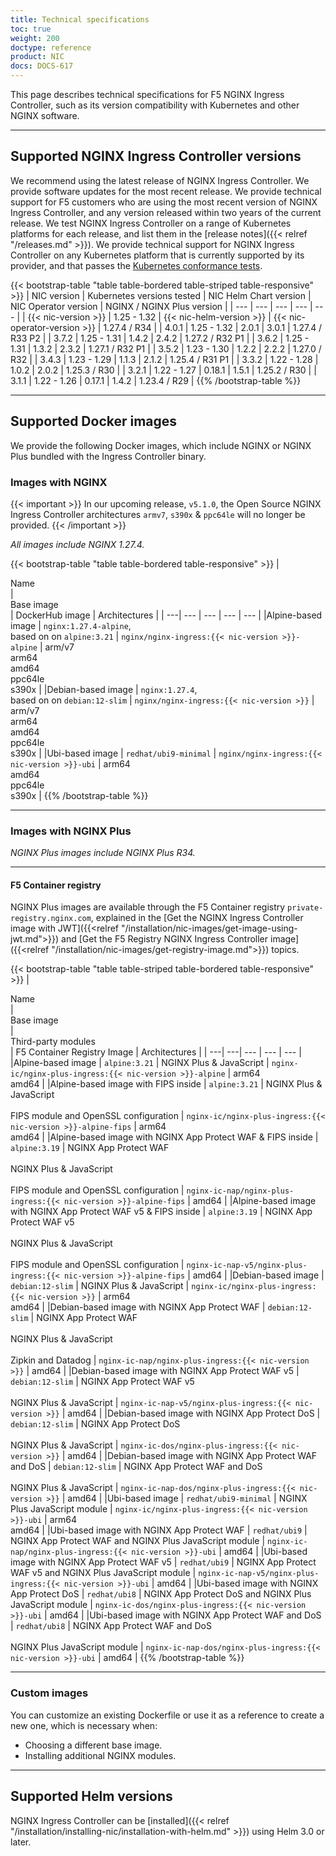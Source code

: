 ```yaml
---
title: Technical specifications
toc: true
weight: 200
doctype: reference
product: NIC
docs: DOCS-617
---
```


This page describes technical specifications for F5 NGINX Ingress Controller, such as its version compatibility with Kubernetes and other NGINX software.

---

## Supported NGINX Ingress Controller versions

We recommend using the latest release of NGINX Ingress Controller. We provide software updates for the most recent release. We provide technical support for F5 customers who are using the most recent version of NGINX Ingress Controller, and any version released within two years of the current release.
We test NGINX Ingress Controller on a range of Kubernetes platforms for each release, and list them in the [release notes]({{< relref "/releases.md" >}}). We provide technical support for NGINX Ingress Controller on any Kubernetes platform that is currently supported by its provider, and that passes the [Kubernetes conformance tests](https://www.cncf.io/certification/software-conformance/).

{{< bootstrap-table "table table-bordered table-striped table-responsive" >}}
| NIC version | Kubernetes versions tested  | NIC Helm Chart version | NIC Operator version | NGINX / NGINX Plus version |
| --- | --- | --- | --- | --- |
| {{< nic-version >}} | 1.25 - 1.32 | {{< nic-helm-version >}} | {{< nic-operator-version >}} | 1.27.4 / R34 |
| 4.0.1 | 1.25 - 1.32 | 2.0.1 | 3.0.1 | 1.27.4 / R33 P2 |
| 3.7.2 | 1.25 - 1.31 | 1.4.2 | 2.4.2 | 1.27.2 / R32 P1 |
| 3.6.2 | 1.25 - 1.31 | 1.3.2 | 2.3.2 | 1.27.1 / R32 P1 |
| 3.5.2 | 1.23 - 1.30 | 1.2.2 | 2.2.2 | 1.27.0 / R32 |
| 3.4.3 | 1.23 - 1.29 | 1.1.3 | 2.1.2 | 1.25.4 / R31 P1 |
| 3.3.2 | 1.22 - 1.28 | 1.0.2 | 2.0.2 | 1.25.3 / R30 |
| 3.2.1 | 1.22 - 1.27 | 0.18.1 | 1.5.1 | 1.25.2 / R30 |
| 3.1.1 | 1.22 - 1.26 | 0.17.1 | 1.4.2 | 1.23.4 / R29 |
{{% /bootstrap-table %}}

---

## Supported Docker images

We provide the following Docker images, which include NGINX or NGINX Plus bundled with the Ingress Controller binary.

### Images with NGINX

{{< important >}}
In our upcoming release, `v5.1.0`, the Open Source NGINX Ingress Controller architectures `armv7`, `s390x` & `ppc64le` will no longer be provided.
{{< /important >}}

_All images include NGINX 1.27.4._

{{< bootstrap-table "table table-bordered table-responsive" >}}
|<div style="width:200px">Name</div> | <div style="width:100px">Base image</div> | DockerHub image | Architectures |
| ---| --- | --- | --- | --- |
|Alpine-based image | ``nginx:1.27.4-alpine``,<br>based on on ``alpine:3.21`` | ``nginx/nginx-ingress:{{< nic-version >}}-alpine`` | arm/v7<br>arm64<br>amd64<br>ppc64le<br>s390x |
|Debian-based image | ``nginx:1.27.4``,<br>based on on ``debian:12-slim`` | ``nginx/nginx-ingress:{{< nic-version >}}`` | arm/v7<br>arm64<br>amd64<br>ppc64le<br>s390x |
|Ubi-based image | ``redhat/ubi9-minimal`` | ``nginx/nginx-ingress:{{< nic-version >}}-ubi`` | arm64<br>amd64<br>ppc64le<br>s390x |
{{% /bootstrap-table %}}

---

### Images with NGINX Plus

_NGINX Plus images include NGINX Plus R34._

---

#### **F5 Container registry**

NGINX Plus images are available through the F5 Container registry `private-registry.nginx.com`, explained in the [Get the NGINX Ingress Controller image with JWT]({{<relref "/installation/nic-images/get-image-using-jwt.md">}}) and [Get the F5 Registry NGINX Ingress Controller image]({{<relref "/installation/nic-images/get-registry-image.md">}}) topics.

{{< bootstrap-table "table table-striped table-bordered table-responsive" >}}
|<div style="width:200px">Name</div> | <div style="width:100px">Base image</div> | <div style="width:200px">Third-party modules</div> | F5 Container Registry Image | Architectures |
| ---| ---| --- | --- | --- |
|Alpine-based image | ``alpine:3.21`` | NGINX Plus & JavaScript  | `nginx-ic/nginx-plus-ingress:{{< nic-version >}}-alpine` | arm64<br>amd64 |
|Alpine-based image with FIPS inside | ``alpine:3.21`` | NGINX Plus & JavaScript <br><br>FIPS module and OpenSSL configuration | `nginx-ic/nginx-plus-ingress:{{< nic-version >}}-alpine-fips` | arm64<br>amd64 |
|Alpine-based image with NGINX App Protect WAF & FIPS inside | ``alpine:3.19`` | NGINX App Protect WAF<br><br>NGINX Plus & JavaScript<br><br>FIPS module and OpenSSL configuration | `nginx-ic-nap/nginx-plus-ingress:{{< nic-version >}}-alpine-fips` | amd64 |
|Alpine-based image with NGINX App Protect WAF v5 & FIPS inside | ``alpine:3.19`` | NGINX App Protect WAF v5<br><br>NGINX Plus & JavaScript<br><br>FIPS module and OpenSSL configuration | `nginx-ic-nap-v5/nginx-plus-ingress:{{< nic-version >}}-alpine-fips` | amd64 |
|Debian-based image | ``debian:12-slim`` | NGINX Plus & JavaScript | `nginx-ic/nginx-plus-ingress:{{< nic-version >}}` | arm64<br>amd64 |
|Debian-based image with NGINX App Protect WAF | ``debian:12-slim`` | NGINX App Protect WAF<br><br>NGINX Plus & JavaScript<br><br>Zipkin and Datadog | `nginx-ic-nap/nginx-plus-ingress:{{< nic-version >}}` | amd64 |
|Debian-based image with NGINX App Protect WAF v5 | ``debian:12-slim`` | NGINX App Protect WAF v5<br><br>NGINX Plus & JavaScript | `nginx-ic-nap-v5/nginx-plus-ingress:{{< nic-version >}}` | amd64 |
|Debian-based image with NGINX App Protect DoS | ``debian:12-slim`` | NGINX App Protect DoS<br><br>NGINX Plus & JavaScript | `nginx-ic-dos/nginx-plus-ingress:{{< nic-version >}}` | amd64 |
|Debian-based image with NGINX App Protect WAF and DoS | ``debian:12-slim`` | NGINX App Protect WAF and DoS<br><br>NGINX Plus & JavaScript | `nginx-ic-nap-dos/nginx-plus-ingress:{{< nic-version >}}` | amd64 |
|Ubi-based image | ``redhat/ubi9-minimal`` | NGINX Plus JavaScript module | `nginx-ic/nginx-plus-ingress:{{< nic-version >}}-ubi` | arm64<br>amd64 |
|Ubi-based image with NGINX App Protect WAF | ``redhat/ubi9`` | NGINX App Protect WAF and NGINX Plus JavaScript module | `nginx-ic-nap/nginx-plus-ingress:{{< nic-version >}}-ubi` | amd64 |
|Ubi-based image with NGINX App Protect WAF v5 | ``redhat/ubi9`` | NGINX App Protect WAF v5 and NGINX Plus JavaScript module | `nginx-ic-nap-v5/nginx-plus-ingress:{{< nic-version >}}-ubi` | amd64 |
|Ubi-based image with NGINX App Protect DoS | ``redhat/ubi8`` | NGINX App Protect DoS and NGINX Plus JavaScript module | `nginx-ic-dos/nginx-plus-ingress:{{< nic-version >}}-ubi` | amd64 |
|Ubi-based image with NGINX App Protect WAF and DoS | ``redhat/ubi8`` | NGINX App Protect WAF and DoS<br><br>NGINX Plus JavaScript module | `nginx-ic-nap-dos/nginx-plus-ingress:{{< nic-version >}}-ubi` | amd64 |
{{% /bootstrap-table %}}

---

### Custom images

You can customize an existing Dockerfile or use it as a reference to create a new one, which is necessary when:

- Choosing a different base image.
- Installing additional NGINX modules.

---

## Supported Helm versions

NGINX Ingress Controller can be [installed]({{< relref "/installation/installing-nic/installation-with-helm.md" >}}) using Helm 3.0 or later.
